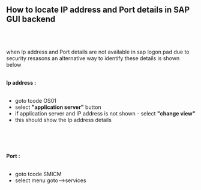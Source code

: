 ## How to locate IP address and Port details in SAP GUI backend

</br></br>

when Ip address and Port details are not available in sap logon pad due to security resasons an alternative way to identify these details is shown below 
</br></br>

**Ip address :**
</br></br>

 
- goto tcode OS01 
- select **"application server"** button
- if application server and IP address is not shown - select **"change view"** 
- this should show the Ip address details  

</br></br>
</br>

**Port :**
</br></br>

 
- goto tcode SMICM 
- select menu goto-->services 
